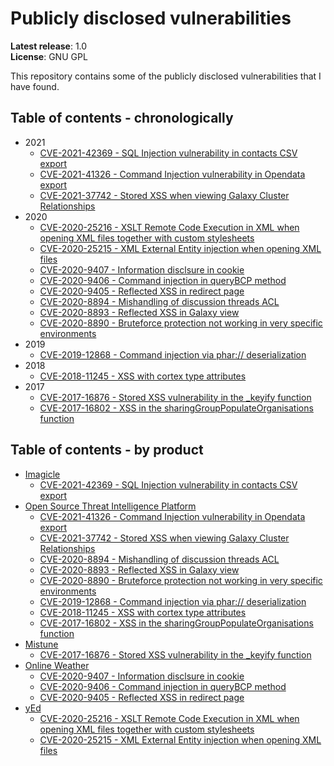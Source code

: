 # Publicly disclosed vulnerabilities

**Latest release**: 1.0<br />
**License**: GNU GPL

This repository contains some of the publicly disclosed vulnerabilities that I have found.


## Table of contents - chronologically

* 2021
    - [CVE-2021-42369 - SQL Injection vulnerability in contacts CSV export](Imagicle/CVE-2021-42369)
    - [CVE-2021-41326 - Command Injection vulnerability in Opendata export](MISP/CVE-2021-41326)
    - [CVE-2021-37742 - Stored XSS when viewing Galaxy Cluster Relationships](MISP/CVE-2021-37742)
* 2020
    * [CVE-2020-25216 - XSLT Remote Code Execution in XML when opening XML files together with custom stylesheets](yEd/CVE-2020-25216)
    * [CVE-2020-25215 - XML External Entity injection when opening XML files](yEd/CVE-2020-25215)
    * [CVE-2020-9407 - Information disclsure in cookie](Online_Weather/CVE-2020-9407)
    * [CVE-2020-9406 - Command injection in queryBCP method](Online_Weather/CVE-2020-9406)
    * [CVE-2020-9405 - Reflected XSS in redirect page](Online_Weather/CVE-2020-9405)
    * [CVE-2020-8894 - Mishandling of discussion threads ACL](MISP/CVE-2020-8894)  
    * [CVE-2020-8893 - Reflected XSS in Galaxy view](MISP/CVE-2020-8893)
    * [CVE-2020-8890 - Bruteforce protection not working in very specific environments](MISP/CVE-2020-8890)
* 2019
    * [CVE-2019-12868 - Command injection via phar:// deserialization](MISP/CVE-2019-12868)
* 2018
    * [CVE-2018-11245 - XSS with cortex type attributes](MISP/CVE-2018-11245)
* 2017
    * [CVE-2017-16876 - Stored XSS vulnerability in the \_keyify function](Mistune/CVE-2017-16876)
    * [CVE-2017-16802 - XSS in the sharingGroupPopulateOrganisations function](MISP/CVE-2017-16802)

## Table of contents - by product
* [Imagicle](Imagicle)
    - [CVE-2021-42369 - SQL Injection vulnerability in contacts CSV export](Imagicle/CVE-2021-42369)
* [Open Source Threat Intelligence Platform](MISP)
    - [CVE-2021-41326 - Command Injection vulnerability in Opendata export](MISP/CVE-2021-41326)
    - [CVE-2021-37742 - Stored XSS when viewing Galaxy Cluster Relationships](MISP/CVE-2021-37742)
    * [CVE-2020-8894 - Mishandling of discussion threads ACL](MISP/CVE-2020-8894)  
    * [CVE-2020-8893 - Reflected XSS in Galaxy view](MISP/CVE-2020-8893)
    * [CVE-2020-8890 - Bruteforce protection not working in very specific environments](MISP/CVE-2020-8890)
    * [CVE-2019-12868 - Command injection via phar:// deserialization](MISP/CVE-2019-12868)
    * [CVE-2018-11245 - XSS with cortex type attributes](MISP/CVE-2018-11245)
    * [CVE-2017-16802 - XSS in the sharingGroupPopulateOrganisations function](MISP/CVE-2017-16802)
* [Mistune](Mistune)
    * [CVE-2017-16876 - Stored XSS vulnerability in the \_keyify function](Mistune/CVE-2017-16876)
* [Online Weather](Online_Weather)
    * [CVE-2020-9407 - Information disclsure in cookie](Online_Weather/CVE-2020-9407)
    * [CVE-2020-9406 - Command injection in queryBCP method](Online_Weather/CVE-2020-9406)
    * [CVE-2020-9405 - Reflected XSS in redirect page](Online_Weather/CVE-2020-9405)
* [yEd](yEd)
    * [CVE-2020-25216 - XSLT Remote Code Execution in XML when opening XML files together with custom stylesheets](yEd/CVE-2020-25216)
    * [CVE-2020-25215 - XML External Entity injection when opening XML files](yEd/CVE-2020-25215)